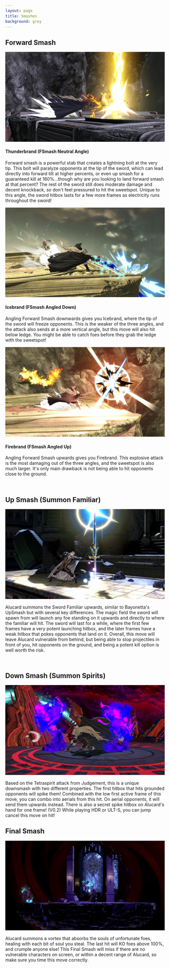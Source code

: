 ```yaml
---
layout: page
title: Smashes
background: grey
---
```


<div class="col-lg-12 text-center">
	<h2 class="section-heading text-uppercase">Forward Smash</h2>
</div>
<img class="img-fluid d-block mx-auto" src="assets\img\moveset\fsmash.png" alt="">
<div class="col-lg-12 text-center">
	<h4 class="section-heading text-uppercase">Thunderbrand (FSmash Neutral Angle)</h4>
</div>

Forward smash is a powerful stab that creates a lightning bolt at the very tip. This bolt will paralyze opponents at the tip of the sword, which can lead directly into forward tilt at higher percents, or even up smash for a guaranteed kill at 160%...though why are you looking to land forward smash at that percent? The rest of the sword still does moderate damage and decent knockback, so don't feel pressured to hit the sweetspot. Unique to this angle, the sword hitbox lasts for a few more frames as electricity runs throughout the sword!

<img class="img-fluid d-block mx-auto" src="assets\img\moveset\fsmashLw.png" alt="">
<div class="col-lg-12 text-center">
	<h4 class="section-heading text-uppercase">Icebrand (FSmash Angled Down)</h4>
</div>

Angling Forward Smash downwards gives you Icebrand, where the tip of the sword will freeze opponents. This is the weaker of the three angles, and the attack also sends at a more vertical angle, but this move will also hit below ledge. You might be able to catch foes before they grab the ledge with the sweetspot!

<img class="img-fluid d-block mx-auto" src="assets\img\moveset\fsmashHi.png" alt="">
<div class="col-lg-12 text-center">
	<h4 class="section-heading text-uppercase">Firebrand (FSmash Angled Up)</h4>
</div>

Angling Forward Smash upwards gives you Firebrand. This explosive attack is the most damaging out of the three angles, and the sweetspot is also much larger. It's only main drawback is not being able to hit opponents close to the ground.

<br/>
<div class="col-lg-12 text-center">
	<h2 class="section-heading text-uppercase">Up Smash (Summon Familiar)</h2>
</div>
<img class="img-fluid d-block mx-auto" src="assets\img\moveset\upsmash.png" alt="">

Alucard summons the Sword Familiar upwards, similar to Bayonetta's UpSmash but with several key differences. The magic field the sword will spawn from will launch any foe standing on it upwards and directly to where the familiar will hit. The sword will last for a while, where the first few frames have a very potent launching hitbox, and the later frames have a weak hitbox that pokes opponents that land on it. Overall, this move will leave Alucard vulnerable from behind, but being able to stop projectiles in front of you, hit opponents on the ground, and being a potent kill option is well worth the risk. 


<br/>
<div class="col-lg-12 text-center">
	<h2 class="section-heading text-uppercase">Down Smash (Summon Spirits)</h2>
</div>
<img class="img-fluid d-block mx-auto" src="assets\img\moveset\dsmash.png" alt="">

Based on the Tetraspirit attack from Judgement, this is a unique downsmash with two different properties. The first hitbox that hits grounded opponents will spike them! Combined with the low first active frame of this move, you can combo into aerials from this hit. On aerial opponents, it will send them upwards instead. There is also a secret spike hitbox on Alucard's hand for one frame! (V0.2) While playing HDR or ULT-S, you can jump cancel this move on hit!

<div class="col-lg-12 text-center">
	<h2 class="section-heading text-uppercase">Final Smash</h2>
</div>
<img class="img-fluid d-block mx-auto" src="assets\img\moveset\final.png" alt="">

Alucard summons a vortex that absorbs the souls of unfortunate foes, healing with each bit of soul you steal. The last hit will KO foes above 100%, and crumple anyone else! This Final Smash will miss if there are no vulnerable characters on screen, or within a decent range of Alucard, so make sure you time this move correctly.